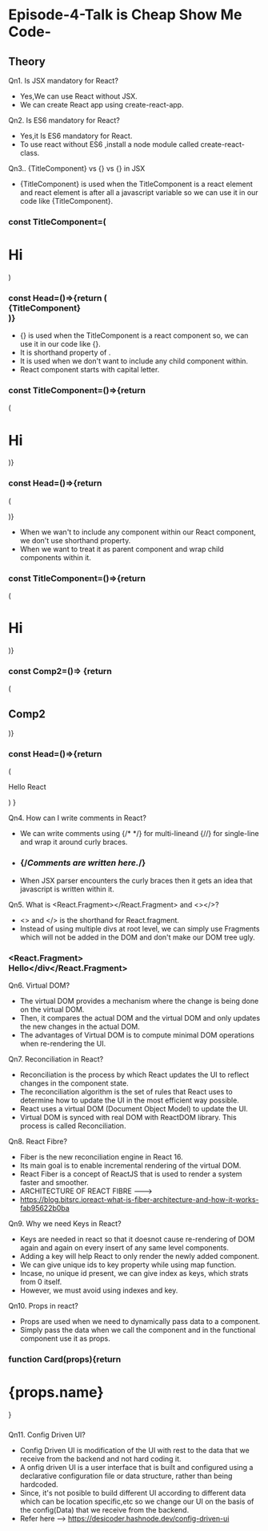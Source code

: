 # Episode-4-Talk is Cheap Show Me Code-
## Theory

Qn1. Is JSX mandatory for React?

- Yes,We can use React without JSX.
- We can create React app using create-react-app.


Qn2. Is ES6 mandatory for React?

- Yes,it Is ES6 mandatory for React.
- To use react without ES6 ,install a  node module called create-react-class.


Qn3.. {TitleComponent} vs {<TitleComponent>} vs {<TitleComponent></TitleComponent>} in JSX

- {TitleComponent} is used when the TitleComponent is a react element and react element is after all a javascript variable so we can use it in our code like {TitleComponent}.
### const TitleComponent=(<h1 className='head'>Hi</h1>)
### const Head=()=>{return (<div>{TitleComponent}</div>)}

- {<TitleComponent>} is used when the TitleComponent is a react component so, we can use it in our code like {<TitleComponent>}.
- It is shorthand property of <TitleComponent></TitleComponent>.
- It is used when we don't want to include any child component within.
- React component starts with capital letter.

### const TitleComponent=()=>{return
 (<h1 className='head'>Hi</h1>)}
 
### const Head=()=>{return 
(<div><TitleComponent/></div>)}

- When we wan't to include any component within our React component, we don't use shorthand property.
- When we want to treat it as parent component and wrap child components within it.
### const TitleComponent=()=>{return 
(<h1 className='head'>Hi</h1>)}
### const Comp2=()=> {return
(<h2>Comp2</h2>)}
### const Head=()=>{return 
(<div>
<TitleComponent>
  Hello React <Comp2/>
</TitleComponent>
</div>)
}

Qn4. How can I write comments in React?

- We can write comments using {/* */} for multi-lineand {//} for single-line and wrap it around curly braces.
- ### <div>{/*Comments are written here.*/}</div>
- When JSX parser encounters the curly braces then it gets an idea that javascript is written within it.

Qn5. What is <React.Fragment></React.Fragment> and <></>?

- <> and </> is the shorthand for React.fragment.
- Instead of using multiple divs at root level, we can simply use Fragments which will not be added in the DOM and don't make our DOM tree ugly.
### <React.Fragment><div>Hello</div</React.Fragment>

Qn6. Virtual DOM?

- The virtual DOM provides a mechanism where the change is being done on the virtual DOM.
- Then, it compares the actual DOM and the virtual DOM and only updates the new changes in the actual DOM.
-  The advantages of Virtual DOM is to compute minimal DOM operations when re-rendering the UI. 

Qn7. Reconciliation in React?

- Reconciliation is the process by which React updates the UI to reflect changes in the component state.
- The reconciliation algorithm is the set of rules that React uses to determine how to update the UI in the most efficient way possible.   
- React uses a virtual DOM (Document Object Model) to update the UI.
- Virtual DOM is synced with real DOM with ReactDOM library. This process is called Reconciliation.


Qn8. React Fibre?

- Fiber is the new reconciliation engine in React 16.
- Its main goal is to enable incremental rendering of the virtual DOM.
- React Fiber is a concept of ReactJS that is used to render a system faster and smoother.
-  ARCHITECTURE OF REACT FIBRE ---> 
- https://blog.bitsrc.ioreact-what-is-fiber-architecture-and-how-it-works-fab95622b0ba

Qn9. Why we need Keys in  React?

- Keys are needed in react so that it doesnot cause re-rendering of DOM again and again on every insert of any same level components.
- Adding a key will help React to only render the newly added component.
-  We can give unique ids to key property while using map function.
- Incase, no unique id present, we can give index as keys, which strats from 0 itself.
- However, we must avoid using indexes and key.

Qn10. Props in react?

- Props are used when we need to dynamically pass data to a component.
- Simply pass the data when we call the component and in the functional component use it as props.
### function Card(props){return <h1>{props.name}</h1>}

### <Card name="React"/>

Qn11. Config Driven UI?

- Config Driven UI is modification of the UI with rest to the data that we receive from the backend and not hard coding it.
- A onfig driven UI is a user interface that is built and configured using a declarative configuration file or data structure, rather than being hardcoded.
- Since, it's not posible to build different UI according to different data which can be location specific,etc so we change our UI on the basis of the config(Data) that we receive from the backend.
- Refer here --> https://desicoder.hashnode.dev/config-driven-ui
